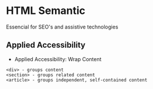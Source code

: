 # HTML Semantic
Essencial for SEO's and assistive technologies

## Applied Accessibility

* Applied Accessibility: Wrap Content

```
<div> - groups content
<section> - groups related content
<article> - groups independent, self-contained content
```